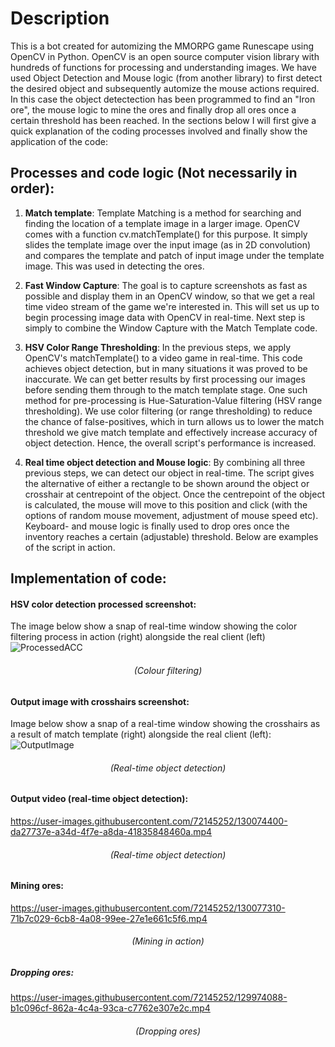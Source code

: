 # Description

This is a bot created for automizing the MMORPG game Runescape using OpenCV in Python. OpenCV is an open source computer vision library with hundreds of functions for processing and understanding images. We have used Object Detection and Mouse logic (from another library) to first detect the desired object and subsequently automize the mouse actions required. In this case the object detectection has been programmed to find an "Iron ore", the mouse logic to mine the ores and finally drop all ores once a certain threshold has been reached. In the sections below I will first give a quick explanation of the coding processes involved and finally show the application of the code:

## Processes and code logic (Not necessarily in order):


1. **Match template**: Template Matching is a method for searching and finding the location of a template image in a larger image. OpenCV comes with a function cv.matchTemplate() for this purpose. It simply slides the template image over the input image (as in 2D convolution) and compares the template and patch of input image under the template image. This was used in detecting the ores. 

2. **Fast Window Capture**: The goal is to capture screenshots as fast as possible and display them in an OpenCV window, so that we get a real time video stream of the game we're interested in. This will set us up to begin processing image data with OpenCV in real-time. Next step is simply to combine the Window Capture with the Match Template code.


3. **HSV Color Range Thresholding**: In the previous steps, we apply OpenCV's matchTemplate() to a video game in real-time. This code achieves object detection, but in many situations it was proved to be inaccurate. We can get better results by first processing our images before sending them through to the match template stage. One such method for pre-processing is Hue-Saturation-Value filtering (HSV range thresholding). We use color filtering (or range thresholding) to reduce the chance of false-positives, which in turn allows us to lower the match threshold we give match template and effectively increase accuracy of object detection. Hence, the overall script's performance is increased.


4. **Real time object detection and Mouse logic**: By combining all three previous steps, we can detect our object in real-time. The script gives the alternative of either a rectangle to be shown around the object or crosshair at centrepoint of the object. Once the centrepoint of the object is calculated, the mouse will move to this position and click (with the options of random mouse movement, adjustment of mouse speed etc). Keyboard- and mouse logic is finally used to drop ores once the inventory reaches a certain (adjustable) threshold. Below are examples of the script in action.

## Implementation of code:


#### HSV color detection processed screenshot: 
The image below show a snap of real-time window showing the color filtering process in action (right) alongside the real client (left)
![ProcessedACC](https://user-images.githubusercontent.com/72145252/130072585-03fc2d02-fd88-4109-9e81-0772c50ed588.png)
###### <p align="center"> *(Colour filtering)* </p> 

#### Output image with crosshairs screenshot:
Image below show a snap of a real-time window showing the crosshairs as a result of match template (right) alongside the real client (left):
![OutputImage](https://user-images.githubusercontent.com/72145252/130072823-2dbd2840-cd63-41bc-94f2-c928528c0d5d.png)
###### <p align="center">  *(Real-time object detection)* </p>

#### Output video (real-time object detection): 
https://user-images.githubusercontent.com/72145252/130074400-da27737e-a34d-4f7e-a8da-41835848460a.mp4
###### <p align="center"> *(Real-time object detection)* </p>


#### Mining ores:
https://user-images.githubusercontent.com/72145252/130077310-71b7c029-6cb8-4a08-99ee-27e1e661c5f6.mp4
###### <p align="center"> *(Mining in action)* </p>


##### Dropping ores:
https://user-images.githubusercontent.com/72145252/129974088-b1c096cf-862a-4c4a-93ca-c7762e307e2c.mp4
###### <p align="center"> *(Dropping ores)* </p>

